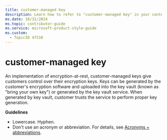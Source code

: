 ```yaml
---
title: customer-managed key
description: Learn how to refer to "customer-managed key" in your content.
ms.date: 10/31/2024
ms.topic: contributor-guide
ms.service: microsoft-product-style-guide
ms.custom:
  - TopicID 47518
---
```



# customer-managed key

An implementation of encryption-at-rest, customer-managed keys give customers control over their encryption keys. Keys can be generated by the customer's encryption software and uploaded into the key vault (known as "bring your own key") or generated by the key vault service. When generated by key vault, customer trusts the service to perform proper key generation.

**Guidelines**

- Lowercase. Hyphen.
- Don't use an acronym or abbreviation. For details, see [Acronyms + abbreviations](~\acronyms-and-abbreviations.md).

